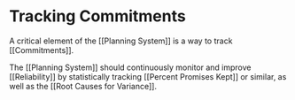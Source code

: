 # Tracking Commitments

A critical element of the [[Planning System]] is a way to track [[Commitments]].

The [[Planning System]] should continuously monitor and improve [[Reliability]] by statistically tracking [[Percent Promises Kept]] or similar, as well as the [[Root Causes for Variance]].